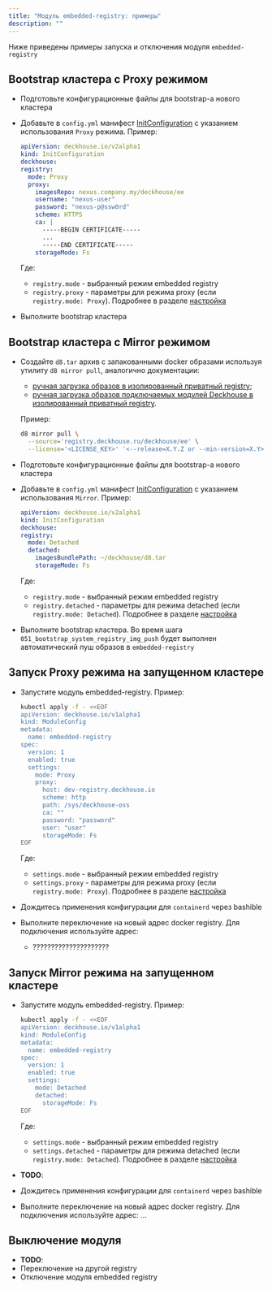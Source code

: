 ```yaml
---
title: "Модуль embedded-registry: примеры"
description: ""
---
```


Ниже приведены примеры запуска и отключения модуля `embedded-registry`

## Bootstrap кластера с Proxy режимом

- Подготовьте конфигурационные файлы для bootstrap-а нового кластера
- Добавьте в `config.yml` манифест [InitConfiguration](/products/kubernetes-platform/documentation/v1/installing/configuration.html#initconfiguration) с указанием использования `Proxy` режима. Пример:

  ```yaml
  apiVersion: deckhouse.io/v2alpha1
  kind: InitConfiguration
  deckhouse:
  registry:
    mode: Proxy
    proxy:
      imagesRepo: nexus.company.my/deckhouse/ee
      username: "nexus-user"
      password: "nexus-p@ssw0rd"
      scheme: HTTPS
      ca: |
        -----BEGIN CERTIFICATE-----
        ...
        -----END CERTIFICATE-----
      storageMode: Fs
  ```

  Где:
  - `registry.mode` - выбранный режим embedded registry
  - `registry.proxy` - параметры для режима proxy (если `registry.mode: Proxy`). Подробнее в разделе [настройка](/products/kubernetes-platform/documentation/v1/installing/configuration.html#initconfiguration-registry-proxy)
- Выполните bootstrap кластера

## Bootstrap кластера с Mirror режимом

- Создайте `d8.tar` архив с запакованными docker образами используя утилиту `d8 mirror pull`, аналогично документации:
  - [ручная загрузка образов в изолированный приватный registry](/products/kubernetes-platform/documentation/v1/deckhouse-faq.html#%D1%80%D1%83%D1%87%D0%BD%D0%B0%D1%8F-%D0%B7%D0%B0%D0%B3%D1%80%D1%83%D0%B7%D0%BA%D0%B0-%D0%BE%D0%B1%D1%80%D0%B0%D0%B7%D0%BE%D0%B2-%D0%B2-%D0%B8%D0%B7%D0%BE%D0%BB%D0%B8%D1%80%D0%BE%D0%B2%D0%B0%D0%BD%D0%BD%D1%8B%D0%B9-%D0%BF%D1%80%D0%B8%D0%B2%D0%B0%D1%82%D0%BD%D1%8B%D0%B9-registry);
  - [ручная загрузка образов подключаемых модулей Deckhouse в изолированный приватный registry](/products/kubernetes-platform/documentation/v1/deckhouse-faq.html#%D1%80%D1%83%D1%87%D0%BD%D0%B0%D1%8F-%D0%B7%D0%B0%D0%B3%D1%80%D1%83%D0%B7%D0%BA%D0%B0-%D0%BE%D0%B1%D1%80%D0%B0%D0%B7%D0%BE%D0%B2-%D0%BF%D0%BE%D0%B4%D0%BA%D0%BB%D1%8E%D1%87%D0%B0%D0%B5%D0%BC%D1%8B%D1%85-%D0%BC%D0%BE%D0%B4%D1%83%D0%BB%D0%B5%D0%B9-deckhouse-%D0%B2-%D0%B8%D0%B7%D0%BE%D0%BB%D0%B8%D1%80%D0%BE%D0%B2%D0%B0%D0%BD%D0%BD%D1%8B%D0%B9-%D0%BF%D1%80%D0%B8%D0%B2%D0%B0%D1%82%D0%BD%D1%8B%D0%B9-registry).
  
  Пример:

  ```bash
  d8 mirror pull \
    --source='registry.deckhouse.ru/deckhouse/ee' \
    --license='<LICENSE_KEY>' '<--release=X.Y.Z or --min-version=X.Y>' $(pwd)/d8.tar
  ```

- Подготовьте конфигурационные файлы для bootstrap-а нового кластера
- Добавьте в `config.yml` манифест [InitConfiguration](/products/kubernetes-platform/documentation/v1/installing/configuration.html#initconfiguration) с указанием использования `Mirror`. Пример:

  ```yaml
  apiVersion: deckhouse.io/v2alpha1
  kind: InitConfiguration
  deckhouse:
  registry:
    mode: Detached
    detached:
      imagesBundlePath: ~/deckhouse/d8.tar
      storageMode: Fs
  ```

  Где:
  - `registry.mode` - выбранный режим embedded registry
  - `registry.detached` - параметры для режима detached (если `registry.mode: Detached`). Подробнее в разделе [настройка](/products/kubernetes-platform/documentation/v1/installing/configuration.html#initconfiguration-registry-detached)
- Выполните bootstrap кластера. Во время шага `051_bootstrap_system_registry_img_push` будет выполнен автоматический пуш образов в `embedded-registry`

## Запуск Proxy режима на запущенном кластере

- Запустите модуль embedded-registry. Пример:

  ```bash
  kubectl apply -f - <<EOF
  apiVersion: deckhouse.io/v1alpha1
  kind: ModuleConfig
  metadata:
    name: embedded-registry
  spec:
    version: 1
    enabled: true
    settings:
      mode: Proxy
      proxy:
        host: dev-registry.deckhouse.io
        scheme: http
        path: /sys/deckhouse-oss
        ca: ""
        password: "password"
        user: "user"
        storageMode: Fs
  EOF
  ```

  Где:
  - `settings.mode` - выбранный режим embedded registry
  - `settings.proxy` - параметры для режима proxy (если `registry.mode: Proxy`). Подробнее в разделе [настройка](./configuration.html)
- Дождитесь применения конфигурации для `containerd` через bashible
- Выполните переключение на новый адрес docker registry. Для подключения используйте адрес:
  - ?????????????????????

## Запуск Mirror режима на запущенном кластере

- Запустите модуль embedded-registry. Пример:

  ```bash
  kubectl apply -f - <<EOF
  apiVersion: deckhouse.io/v1alpha1
  kind: ModuleConfig
  metadata:
    name: embedded-registry
  spec:
    version: 1
    enabled: true
    settings:
      mode: Detached
      detached:
        storageMode: Fs
  EOF
  ```

  Где:
  - `settings.mode` - выбранный режим embedded registry
  - `settings.detached` - параметры для режима detached (если `registry.mode: Detached`). Подробнее в разделе [настройка](./configuration.html)

- **TODO**:
- Дождитесь применения конфигурации для `containerd` через bashible
- Выполните переключение на новый адрес docker registry. Для подключения используйте адрес: ...

## Выключение модуля

- **TODO**:
- Переключение на другой registry
- Отключение модуля embedded registry

